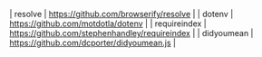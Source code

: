 | resolve | https://github.com/browserify/resolve |
| dotenv | https://github.com/motdotla/dotenv |
| requireindex | https://github.com/stephenhandley/requireindex |
| didyoumean | https://github.com/dcporter/didyoumean.js |
